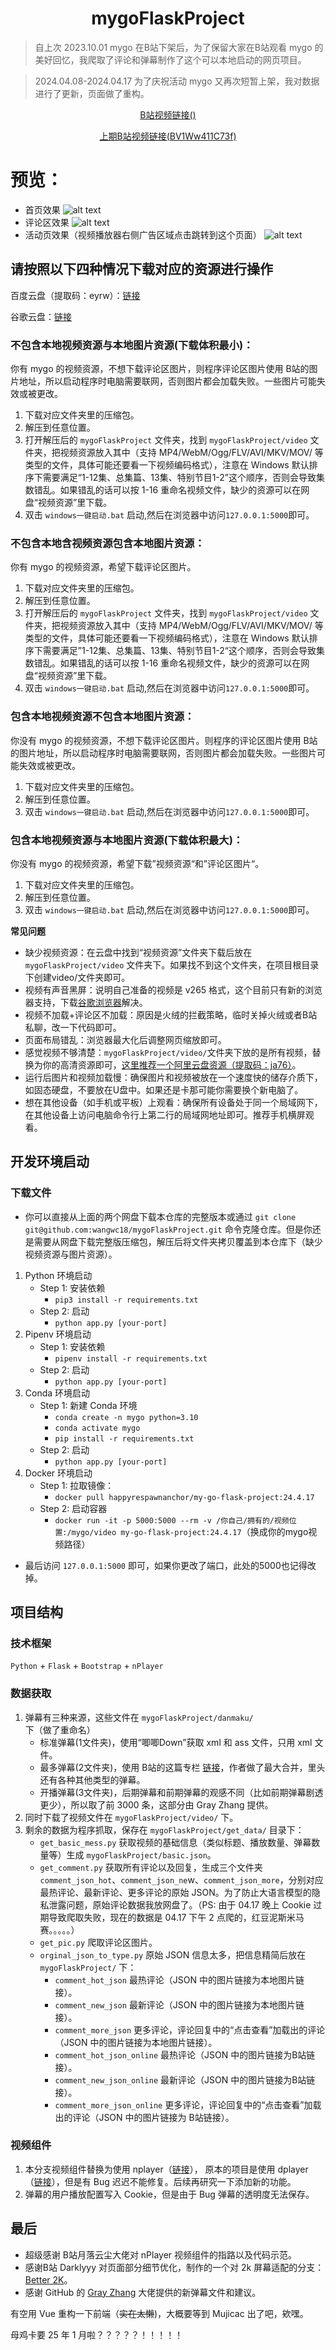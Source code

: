 <h1 align="center">mygoFlaskProject</h1>

> 自上次 2023.10.01 mygo 在B站下架后，为了保留大家在B站观看 mygo 的美好回忆，我爬取了评论和弹幕制作了这个可以本地启动的网页项目。

> 2024.04.08-2024.04.17 为了庆祝活动 mygo 又再次短暂上架，我对数据进行了更新，页面做了重构。

<p align="center"><a href=https://www.bilibili.com/video/>B站视频链接()</a></p>
<p align="center"><a href=https://www.bilibili.com/video/BV1Ww411C73f>上期B站视频链接(BV1Ww411C73f)</a></p>

# 预览：
   - 首页效果
      ![alt text](show-player.png)
   - 评论区效果
      ![alt text](show-comment.png)
   - 活动页效果（视频播放器右侧广告区域点击跳转到这个页面）
      ![alt text](show-mygo.png)

## 请按照以下四种情况下载对应的资源进行操作

百度云盘（提取码：eyrw）：[链接](https://pan.baidu.com/s/1N9pCEdsN1rKn6BPJqhbGTw?pwd=ecg4)

谷歌云盘：[链接](https://drive.google.com/drive/folders/1hOLUy8toxSi63UbNCoDNCAE9dRwuDbia?usp=sharing)

### 不包含本地视频资源与本地图片资源(下载体积最小)：

你有 mygo 的视频资源，不想下载评论区图片，则程序评论区图片使用 B站的图片地址，所以启动程序时电脑需要联网，否则图片都会加载失败。一些图片可能失效或被更改。

1. 下载对应文件夹里的压缩包。
2. 解压到任意位置。
3. 打开解压后的 `mygoFlaskProject` 文件夹，找到 `mygoFlaskProject/video` 文件夹，把视频资源放入其中（支持 MP4/WebM/Ogg/FLV/AVI/MKV/MOV/ 等类型的文件，具体可能还要看一下视频编码格式），注意在 Windows 默认排序下需要满足“1-12集、总集篇、13集、特别节目1-2”这个顺序，否则会导致集数错乱。如果错乱的话可以按 1-16 重命名视频文件，缺少的资源可以在网盘“视频资源”里下载。
4. 双击 `windows一键启动.bat` 启动,然后在浏览器中访问`127.0.0.1:5000`即可。

### 不包含本地含视频资源包含本地图片资源：

你有 mygo 的视频资源，希望下载评论区图片。

1. 下载对应文件夹里的压缩包。
2. 解压到任意位置。
3. 打开解压后的 `mygoFlaskProject` 文件夹，找到 `mygoFlaskProject/video` 文件夹，把视频资源放入其中（支持 MP4/WebM/Ogg/FLV/AVI/MKV/MOV/ 等类型的文件，具体可能还要看一下视频编码格式），注意在 Windows 默认排序下需要满足”1-12集、总集篇、13集、特别节目1-2“这个顺序，否则会导致集数错乱。如果错乱的话可以按 1-16 重命名视频文件，缺少的资源可以在网盘“视频资源”里下载。
4. 双击 `windows一键启动.bat` 启动,然后在浏览器中访问`127.0.0.1:5000`即可。

### 包含本地视频资源不包含本地图片资源：

你没有 mygo 的视频资源，不想下载评论区图片。则程序的评论区图片使用 B站的图片地址，所以启动程序时电脑需要联网，否则图片都会加载失败。一些图片可能失效或被更改。

1. 下载对应文件夹里的压缩包。
2. 解压到任意位置。
3. 双击 `windows一键启动.bat` 启动,然后在浏览器中访问`127.0.0.1:5000`即可。

### 包含本地视频资源与本地图片资源(下载体积最大)：

你没有 mygo 的视频资源，希望下载”视频资源“和”评论区图片“。

1. 下载对应文件夹里的压缩包。
2. 解压到任意位置。
3. 双击 `windows一键启动.bat` 启动,然后在浏览器中访问`127.0.0.1:5000`即可。

**常见问题**

- 缺少视频资源：在云盘中找到“视频资源”文件夹下载后放在 `mygoFlaskProject/video` 文件夹下。如果找不到这个文件夹，在项目根目录下创建video/文件夹即可。
- 视频有声音黑屏：说明自己准备的视频是 v265 格式，这个目前只有新的浏览器支持，下载[谷歌浏览器](https://www.google.cn/chrome/index.html)解决。
- 视频不加载+评论区不加载：原因是火绒的拦截策略，临时关掉火绒或者B站私聊，改一下代码即可。
- 页面布局错乱：浏览器最大化后调整网页缩放即可。
- 感觉视频不够清楚：`mygoFlaskProject/video/`文件夹下放的是所有视频，替换为你的高清资源即可，[这里推荐一个阿里云盘资源（提取码：ja76）](https://www.aliyundrive.com/s/4vHPUhfMMEK)。
- 运行后图片和视频加载慢：确保图片和视频被放在一个速度快的储存介质下，如固态硬盘，不要放在U盘中。如果还是卡那可能你需要换个新电脑了。
- 想在其他设备（如手机或平板）上观看：确保所有设备处于同一个局域网下，在其他设备上访问电脑命令行上第二行的局域网地址即可。推荐手机横屏观看。

## 开发环境启动

### 下载文件
   - 你可以直接从上面的两个网盘下载本仓库的完整版本或通过 `git clone git@github.com:wangwc18/mygoFlaskProject.git` 命令克隆仓库。但是你还是需要从网盘下载完整版压缩包，解压后将文件夹拷贝覆盖到本仓库下（缺少视频资源与图片资源）。
1. Python 环境启动
   - Step 1: 安装依赖
     - `pip3 install -r requirements.txt`
   - Step 2: 启动
     - `python app.py [your-port]`
3. Pipenv 环境启动
    - Step 1: 安装依赖
      - `pipenv install -r requirements.txt`
    - Step 2: 启动
      - `python app.py [your-port]`
4. Conda 环境启动
   - Step 1: 新建 Conda 环境
     - `conda create -n mygo python=3.10`
     - `conda activate mygo`
     - `pip install -r requirements.txt`
   - Step 2: 启动
       - `python app.py [your-port]`
5. Docker 环境启动
   - Step 1: 拉取镜像：
      - `docker pull happyrespawnanchor/my-go-flask-project:24.4.17`
   - Step 2: 启动容器
      - `docker run -it -p 5000:5000 --rm -v /你自己/拥有的/视频位置:/mygo/video my-go-flask-project:24.4.17`（换成你的mygo视频路径） 
* 最后访问 `127.0.0.1:5000` 即可，如果你更改了端口，此处的5000也记得改掉。
## 项目结构
### 技术框架
`Python` + `Flask` + `Bootstrap` + `nPlayer`
### 数据获取

1. 弹幕有三种来源，这些文件在 `mygoFlaskProject/danmaku/` 下（做了重命名）
   - 标准弹幕(1文件夹)，使用“唧唧Down”获取 xml 和 ass 文件，只用 xml 文件。
   - 最多弹幕(2文件夹)，使用 B站的这篇专栏 [链接](https://www.bilibili.com/read/cv26903973/)，作者做了最大合并，里头还有各种其他类型的弹幕。
   - 开播弹幕(3文件夹)，后期弹幕和前期弹幕的观感不同（比如前期弹幕剧透更少），所以取了前 3000 条，这部分由 Gray Zhang 提供。
2. 同时下载了视频文件在 `mygoFlaskProject/video/` 下。
3. 剩余的数据为程序抓取，保存在 `mygoFlaskProject/get_data/` 目录下：
   - `get_basic_mess.py` 获取视频的基础信息（类似标题、播放数量、弹幕数量等）生成 `mygoFlaskProject/basic.json`。
   - `get_comment.py` 获取所有评论以及回复，生成三个文件夹 `comment_json_hot`、`comment_json_ne`w、`comment_json_more`，分别对应最热评论、最新评论、更多评论的原始 JSON。为了防止大语言模型的隐私泄露问题，原始评论数据我放网盘了。（PS: 由于 04.17 晚上 Cookie 过期导致爬取失败，现在的数据是 04.17 下午 2 点爬的，红豆泥斯米马赛。。。。。）
   - `get_pic.py` 爬取评论区图片。
   - `orginal_json_to_type.py` 原始 JSON 信息太多，把信息精简后放在 `mygoFlaskProject/` 下：
     - `comment_hot_json` 最热评论（JSON 中的图片链接为本地图片链接）。
     - `comment_new_json` 最新评论（JSON 中的图片链接为本地图片链接）。
     - `comment_more_json` 更多评论，评论回复中的“点击查看”加载出的评论（JSON 中的图片链接为本地图片链接）。
     - `comment_hot_json_online` 最热评论（JSON 中的图片链接为B站链接）。
     - `comment_new_json_online` 最新评论（JSON 中的图片链接为B站链接）。
     - `comment_more_json_online` 更多评论，评论回复中的“点击查看”加载出的评论（JSON 中的图片链接为 B站链接）。

### 视频组件

1. 本分支视频组件替换为使用 nplayer（[链接](https://github.com/oyuyue/nplayer)），
原本的项目是使用 dplayer（[链接](https://github.com/DIYgod/DPlayer)），但是有 Bug 迟迟不能修复。后续再研究一下添加新的功能。
2. 弹幕的用户播放配置写入 Cookie，但是由于 Bug 弹幕的透明度无法保存。

## 最后

- 超级感谢 B站月落云尘大佬对 nPlayer 视频组件的指路以及代码示范。
- 感谢B站 Darklyyy 对页面部分细节优化，制作的一个对 2k 屏幕适配的分支：[Better 2K](https://github.com/wangwc18/mygoFlaskProject/tree/better2k)。
- 感谢 GitHub 的 [Gray Zhang](https://github.com/otakustay) 大佬提供的新弹幕文件和建议。


有空用 Vue 重构一下前端（~~实在太懒~~)，大概要等到 Mujicac 出了吧，欸嘿。

母鸡卡要 25 年 1 月啦？？？？？！！！！！
